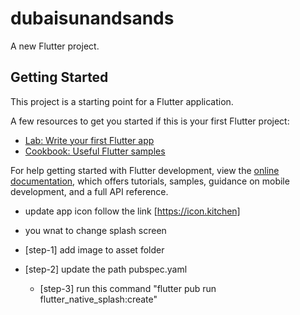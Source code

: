 # dubaisunandsands

A new Flutter project.

## Getting Started

This project is a starting point for a Flutter application.

A few resources to get you started if this is your first Flutter project:

- [Lab: Write your first Flutter app](https://docs.flutter.dev/get-started/codelab)
- [Cookbook: Useful Flutter samples](https://docs.flutter.dev/cookbook)

For help getting started with Flutter development, view the
[online documentation](https://docs.flutter.dev/), which offers tutorials,
samples, guidance on mobile development, and a full API reference.


- update app icon follow the link [https://icon.kitchen]
- you wnat to change splash screen 
- [step-1]  add image to asset folder 
- [step-2]  update the path pubspec.yaml
    <!-- flutter_native_splash:
  image: assets/images/logo_splash.png -->

  - [step-3] run this command "flutter pub run flutter_native_splash:create"